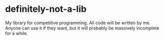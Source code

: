 # definitely-not-a-lib
My library for competitive programming. All code will be written by me. Anyone can use it if they want, but it will probably be massively incomplete for a while.
